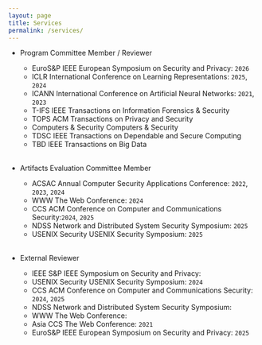 ```yaml
---
layout: page
title: Services
permalink: /services/
---
```


* Program Committee Member / Reviewer
    * <span class="badge align-middle" style="min-width:75px;background-color:var(--global-theme-color)">EuroS&P</span> IEEE European Symposium on Security and Privacy: `2026` 
    * <span class="badge align-middle" style="min-width:75px;background-color:var(--global-theme-color)">ICLR</span> International Conference on Learning Representations: `2025`, `2024`   
    * <span class="badge align-middle" style="min-width:75px;background-color:var(--global-theme-color)">ICANN</span> International Conference on Artificial Neural Networks: `2021`, `2023`
    * <span class="badge align-middle" style="min-width:75px;background-color:var(--global-theme-color)">T-IFS</span> IEEE Transactions on Information Forensics & Security        
    * <span class="badge align-middle" style="min-width:75px;background-color:var(--global-theme-color)">TOPS</span> ACM Transactions on Privacy and Security
    * <span class="badge align-middle" style="min-width:75px;background-color:var(--global-theme-color)">Computers & Security</span> Computers & Security
	* <span class="badge align-middle" style="min-width:75px;background-color:var(--global-theme-color)">TDSC</span> IEEE Transactions on Dependable and Secure Computing
    * <span class="badge align-middle" style="min-width:75px;background-color:var(--global-theme-color)">TBD</span> IEEE Transactions on Big Data
     <br/><br/>       
    
* Artifacts Evaluation Committee Member
    * <span class="badge align-middle" style="min-width:75px;background-color:var(--global-theme-color)">ACSAC </span> Annual Computer Security Applications Conference: `2022`, `2023`, `2024` 
    * <span class="badge align-middle" style="min-width:75px;background-color:var(--global-theme-color)">WWW</span> The Web Conference: `2024` 
    * <span class="badge align-middle" style="min-width:75px;background-color:var(--global-theme-color)">CCS</span> ACM Conference on Computer and Communications Security:`2024`, `2025`
    * <span class="badge align-middle" style="min-width:75px;background-color:var(--global-theme-color)">NDSS</span> Network and Distributed System Security Symposium: `2025`
    * <span class="badge align-middle" style="min-width:75px;background-color:var(--global-theme-color)">USENIX Security</span> USENIX Security Symposium: `2025`
	 <br/><br/> 

* External Reviewer
    * <span class="badge align-middle" style="min-width:75px;background-color:var(--global-theme-color)">IEEE S&P </span> IEEE Symposium on Security and Privacy:  
	* <span class="badge align-middle" style="min-width:75px;background-color:var(--global-theme-color)">USENIX Security</span> USENIX Security Symposium: `2024` 
    * <span class="badge align-middle" style="min-width:75px;background-color:var(--global-theme-color)">CCS</span> ACM Conference on Computer and Communications Security: `2024`, `2025`
    * <span class="badge align-middle" style="min-width:75px;background-color:var(--global-theme-color)">NDSS</span> Network and Distributed System Security Symposium: 
	* <span class="badge align-middle" style="min-width:75px;background-color:var(--global-theme-color)">WWW</span> The Web Conference:  
	* <span class="badge align-middle" style="min-width:75px;background-color:var(--global-theme-color)">Asia CCS</span> The Web Conference: `2021` 
    * <span class="badge align-middle" style="min-width:75px;background-color:var(--global-theme-color)">EuroS&P</span> IEEE European Symposium on Security and Privacy: `2025` 
    